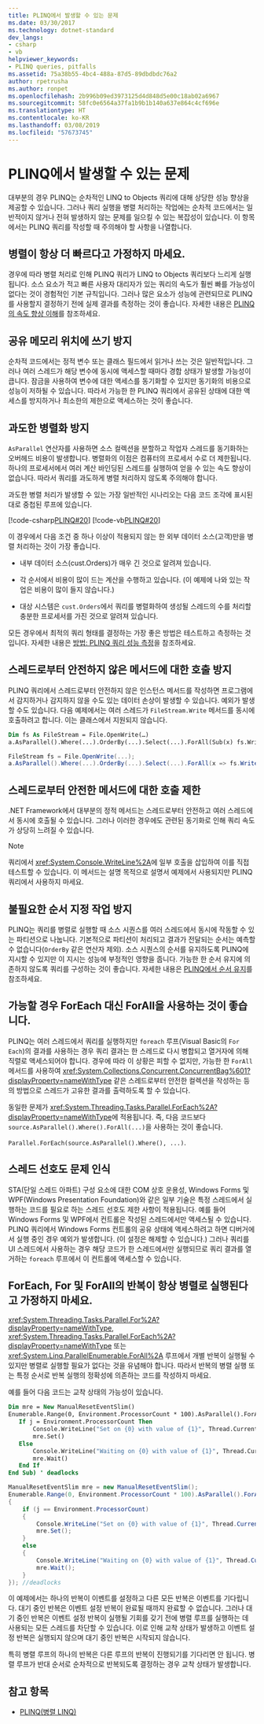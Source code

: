 ```yaml
---
title: PLINQ에서 발생할 수 있는 문제
ms.date: 03/30/2017
ms.technology: dotnet-standard
dev_langs:
- csharp
- vb
helpviewer_keywords:
- PLINQ queries, pitfalls
ms.assetid: 75a38b55-4bc4-488a-87d5-89dbdbdc76a2
author: rpetrusha
ms.author: ronpet
ms.openlocfilehash: 2b996b09ed3973125d4d848d5e00c18ab02a6967
ms.sourcegitcommit: 58fc0e6564a37fa1b9b1b140a637e864c4cf696e
ms.translationtype: HT
ms.contentlocale: ko-KR
ms.lasthandoff: 03/08/2019
ms.locfileid: "57673745"
---
```

# <a name="potential-pitfalls-with-plinq"></a>PLINQ에서 발생할 수 있는 문제

대부분의 경우 PLINQ는 순차적인 LINQ to Objects 쿼리에 대해 상당한 성능 향상을 제공할 수 있습니다. 그러나 쿼리 실행을 병렬 처리하는 작업에는 순차적 코드에서는 일반적이지 않거나 전혀 발생하지 않는 문제를 일으킬 수 있는 복잡성이 있습니다. 이 항목에서는 PLINQ 쿼리를 작성할 때 주의해야 할 사항을 나열합니다.

## <a name="do-not-assume-that-parallel-is-always-faster"></a>병렬이 항상 더 빠르다고 가정하지 마세요.

경우에 따라 병렬 처리로 인해 PLINQ 쿼리가 LINQ to Objects 쿼리보다 느리게 실행됩니다. 소스 요소가 적고 빠른 사용자 대리자가 있는 쿼리의 속도가 훨씬 빠를 가능성이 없다는 것이 경험적인 기본 규칙입니다. 그러나 많은 요소가 성능에 관련되므로 PLINQ를 사용할지 결정하기 전에 실제 결과를 측정하는 것이 좋습니다. 자세한 내용은 [PLINQ의 속도 향상 이해](../../../docs/standard/parallel-programming/understanding-speedup-in-plinq.md)를 참조하세요.

## <a name="avoid-writing-to-shared-memory-locations"></a>공유 메모리 위치에 쓰기 방지

순차적 코드에서는 정적 변수 또는 클래스 필드에서 읽거나 쓰는 것은 일반적입니다. 그러나 여러 스레드가 해당 변수에 동시에 액세스할 때마다 경합 상태가 발생할 가능성이 큽니다. 잠금을 사용하여 변수에 대한 액세스를 동기화할 수 있지만 동기화의 비용으로 성능이 저하될 수 있습니다. 따라서 가능한 한 PLINQ 쿼리에서 공유된 상태에 대한 액세스를 방지하거나 최소한의 제한으로 액세스하는 것이 좋습니다.

## <a name="avoid-over-parallelization"></a>과도한 병렬화 방지

`AsParallel` 연산자를 사용하면 소스 컬렉션을 분할하고 작업자 스레드를 동기화하는 오버헤드 비용이 발생합니다. 병렬화의 이점은 컴퓨터의 프로세서 수로 더 제한됩니다. 하나의 프로세서에서 여러 계산 바인딩된 스레드를 실행하여 얻을 수 있는 속도 향상이 없습니다. 따라서 쿼리를 과도하게 병렬 처리하지 않도록 주의해야 합니다.

과도한 병렬 처리가 발생할 수 있는 가장 일반적인 시나리오는 다음 코드 조각에 표시된 대로 중첩된 루프에 있습니다.

[!code-csharp[PLINQ#20](../../../samples/snippets/csharp/VS_Snippets_Misc/plinq/cs/plinqsamples.cs#20)]
[!code-vb[PLINQ#20](../../../samples/snippets/visualbasic/VS_Snippets_Misc/plinq/vb/plinq2_vb.vb#20)]

이 경우에서 다음 조건 중 하나 이상이 적용되지 않는 한 외부 데이터 소스(고객)만을 병렬 처리하는 것이 가장 좋습니다.

- 내부 데이터 소스(cust.Orders)가 매우 긴 것으로 알려져 있습니다.

- 각 순서에서 비용이 많이 드는 계산을 수행하고 있습니다. (이 예제에 나와 있는 작업은 비용이 많이 들지 않습니다.)

- 대상 시스템은 `cust.Orders`에서 쿼리를 병렬화하여 생성될 스레드의 수를 처리할 충분한 프로세서를 가진 것으로 알려져 있습니다.

모든 경우에서 최적의 쿼리 형태를 결정하는 가장 좋은 방법은 테스트하고 측정하는 것입니다. 자세한 내용은 [방법: PLINQ 쿼리 성능 측정](../../../docs/standard/parallel-programming/how-to-measure-plinq-query-performance.md)을 참조하세요.

## <a name="avoid-calls-to-non-thread-safe-methods"></a>스레드로부터 안전하지 않은 메서드에 대한 호출 방지

PLINQ 쿼리에서 스레드로부터 안전하지 않은 인스턴스 메서드를 작성하면 프로그램에서 감지하거나 감지하지 않을 수도 있는 데이터 손상이 발생할 수 있습니다. 예외가 발생할 수도 있습니다. 다음 예제에서는 여러 스레드가 `FileStream.Write` 메서드를 동시에 호출하려고 합니다. 이는 클래스에서 지원되지 않습니다.

```vb
Dim fs As FileStream = File.OpenWrite(…)
a.AsParallel().Where(...).OrderBy(...).Select(...).ForAll(Sub(x) fs.Write(x))
```

```csharp
FileStream fs = File.OpenWrite(...);
a.AsParallel().Where(...).OrderBy(...).Select(...).ForAll(x => fs.Write(x));
```

## <a name="limit-calls-to-thread-safe-methods"></a>스레드로부터 안전한 메서드에 대한 호출 제한

.NET Framework에서 대부분의 정적 메서드는 스레드로부터 안전하고 여러 스레드에서 동시에 호출될 수 있습니다. 그러나 이러한 경우에도 관련된 동기화로 인해 쿼리 속도가 상당히 느려질 수 있습니다.

> [!NOTE]
> 쿼리에서 <xref:System.Console.WriteLine%2A>에 일부 호출을 삽입하여 이를 직접 테스트할 수 있습니다. 이 메서드는 설명 목적으로 설명서 예제에서 사용되지만 PLINQ 쿼리에서 사용하지 마세요.

## <a name="avoid-unnecessary-ordering-operations"></a>불필요한 순서 지정 작업 방지

PLINQ는 쿼리를 병렬로 실행할 때 소스 시퀀스를 여러 스레드에서 동시에 작동할 수 있는 파티션으로 나눕니다. 기본적으로 파티션이 처리되고 결과가 전달되는 순서는 예측할 수 없습니다(`OrderBy` 같은 연산자 제외). 소스 시퀀스의 순서를 유지하도록 PLINQ에 지시할 수 있지만 이 지시는 성능에 부정적인 영향을 줍니다. 가능한 한 순서 유지에 의존하지 않도록 쿼리를 구성하는 것이 좋습니다. 자세한 내용은 [PLINQ에서 순서 유지](../../../docs/standard/parallel-programming/order-preservation-in-plinq.md)를 참조하세요.

## <a name="prefer-forall-to-foreach-when-it-is-possible"></a>가능할 경우 ForEach 대신 ForAll을 사용하는 것이 좋습니다.

PLINQ는 여러 스레드에서 쿼리를 실행하지만 `foreach` 루프(Visual Basic의 `For Each`)의 결과를 사용하는 경우 쿼리 결과는 한 스레드로 다시 병합되고 열거자에 의해 직렬로 액세스되어야 합니다. 경우에 따라 이 상황은 피할 수 없지만, 가능한 한 `ForAll` 메서드를 사용하여 <xref:System.Collections.Concurrent.ConcurrentBag%601?displayProperty=nameWithType> 같은 스레드로부터 안전한 컬렉션을 작성하는 등의 방법으로 스레드가 고유한 결과를 출력하도록 할 수 있습니다.

동일한 문제가 <xref:System.Threading.Tasks.Parallel.ForEach%2A?displayProperty=nameWithType>에 적용됩니다. 즉, 다음 코드보다 `source.AsParallel().Where().ForAll(...)`을 사용하는 것이 좋습니다.

`Parallel.ForEach(source.AsParallel().Where(), ...)`.

## <a name="be-aware-of-thread-affinity-issues"></a>스레드 선호도 문제 인식

STA(단일 스레드 아파트) 구성 요소에 대한 COM 상호 운용성, Windows Forms 및 WPF(Windows Presentation Foundation)와 같은 일부 기술은 특정 스레드에서 실행하는 코드를 필요로 하는 스레드 선호도 제한 사항이 적용됩니다. 예를 들어 Windows Forms 및 WPF에서 컨트롤은 작성된 스레드에서만 액세스될 수 있습니다. PLINQ 쿼리에서 Windows Forms 컨트롤의 공유 상태에 액세스하려고 하면 디버거에서 실행 중인 경우 예외가 발생합니다. (이 설정은 해제할 수 있습니다.) 그러나 쿼리를 UI 스레드에서 사용하는 경우 해당 코드가 한 스레드에서만 실행되므로 쿼리 결과를 열거하는 `foreach` 루프에서 이 컨트롤에 액세스할 수 있습니다.

## <a name="do-not-assume-that-iterations-of-foreach-for-and-forall-always-execute-in-parallel"></a>ForEach, For 및 ForAll의 반복이 항상 병렬로 실행된다고 가정하지 마세요.

<xref:System.Threading.Tasks.Parallel.For%2A?displayProperty=nameWithType>, <xref:System.Threading.Tasks.Parallel.ForEach%2A?displayProperty=nameWithType> 또는 <xref:System.Linq.ParallelEnumerable.ForAll%2A> 루프에서 개별 반복이 실행될 수 있지만 병렬로 실행할 필요가 없다는 것을 유념해야 합니다. 따라서 반복의 병렬 실행 또는 특정 순서로 반복 실행의 정확성에 의존하는 코드를 작성하지 마세요.

예를 들어 다음 코드는 교착 상태의 가능성이 있습니다.

```vb
Dim mre = New ManualResetEventSlim()
Enumerable.Range(0, Environment.ProcessorCount * 100).AsParallel().ForAll(Sub(j)
   If j = Environment.ProcessorCount Then
       Console.WriteLine("Set on {0} with value of {1}", Thread.CurrentThread.ManagedThreadId, j)
       mre.Set()
   Else
       Console.WriteLine("Waiting on {0} with value of {1}", Thread.CurrentThread.ManagedThreadId, j)
       mre.Wait()
   End If
End Sub) ' deadlocks
```

```csharp
ManualResetEventSlim mre = new ManualResetEventSlim();
Enumerable.Range(0, Environment.ProcessorCount * 100).AsParallel().ForAll((j) =>
{
    if (j == Environment.ProcessorCount)
    {
        Console.WriteLine("Set on {0} with value of {1}", Thread.CurrentThread.ManagedThreadId, j);
        mre.Set();
    }
    else
    {
        Console.WriteLine("Waiting on {0} with value of {1}", Thread.CurrentThread.ManagedThreadId, j);
        mre.Wait();
    }
}); //deadlocks
```

이 예제에서는 하나의 반복이 이벤트를 설정하고 다른 모든 반복은 이벤트를 기다립니다. 대기 중인 반복은 이벤트 설정 반복이 완료될 때까지 완료할 수 없습니다. 그러나 대기 중인 반복은 이벤트 설정 반복이 실행될 기회를 갖기 전에 병렬 루프를 실행하는 데 사용되는 모든 스레드를 차단할 수 있습니다. 이로 인해 교착 상태가 발생하고 이벤트 설정 반복은 실행되지 않으며 대기 중인 반복은 시작되지 않습니다.

특히 병렬 루프의 하나의 반복은 다른 루프의 반복이 진행되기를 기다리면 안 됩니다. 병렬 루프가 반대 순서로 순차적으로 반복되도록 결정하는 경우 교착 상태가 발생합니다.

## <a name="see-also"></a>참고 항목

- [PLINQ(병렬 LINQ)](../../../docs/standard/parallel-programming/parallel-linq-plinq.md)
